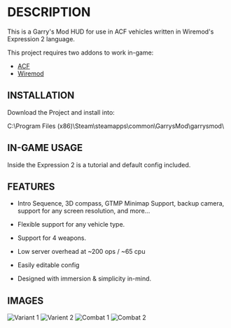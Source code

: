 # DESCRIPTION
This is a Garry's Mod HUD for use in ACF vehicles written in Wiremod's Expression 2 language.

This project requires two addons to work in-game:
* [ACF](https://github.com/nrlulz/ACF)
* [Wiremod](https://steamcommunity.com/sharedfiles/filedetails/?id=160250458)

## INSTALLATION
Download the Project and install into:

C:\Program Files (x86)\Steam\steamapps\common\GarrysMod\garrysmod\

## IN-GAME USAGE
Inside the Expression 2 is a tutorial and default config included.

## FEATURES
* Intro Sequence, 3D compass, GTMP Minimap Support, backup camera, support for any screen resolution, and more...

* Flexible support for any vehicle type.

* Support for 4 weapons.

* Low server overhead at ~200 ops / ~65 cpu

* Easily editable config

* Designed with immersion & simplicity in-mind.

## IMAGES
![Variant 1](https://steamuserimages-a.akamaihd.net/ugc/1174824798821306798/A330DD490D5C1642968F6E24861466168481D331/)
![Varient 2](https://steamuserimages-a.akamaihd.net/ugc/1174824798821306660/C4D30618E565B8E44776774F7EFFE579C1224C72/)
![Combat 1](https://steamuserimages-a.akamaihd.net/ugc/1651094778155499777/44BF0D0752C9D79D0DD2F4E78FA65092D52305FD/)
![Combat 2](https://steamuserimages-a.akamaihd.net/ugc/1288542787665709048/EC3AB25E602D417E3938CC9F620B8C5DBF653D66/)
